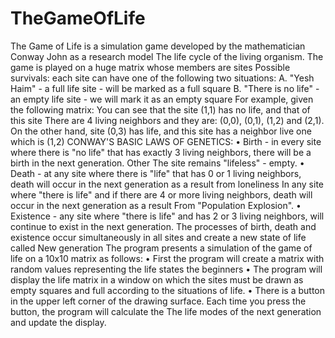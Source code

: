 # TheGameOfLife
The Game of Life is a simulation game developed by the mathematician Conway John as a research model
The life cycle of the living organism. The game is played on a huge matrix whose members are sites
Possible survivals: each site can have one of the following two situations:
A. "Yesh Haim" - a full life site - will be marked as a full square
B. "There is no life" - an empty life site - we will mark it as an empty square
For example, given the following matrix:
You can see that the site (1,1) has no life, and that of this site
There are 4 living neighbors and they are: (0,0), (0,1), (1,2) and (2,1).
On the other hand, site (0,3) has life, and this site has a neighbor
live one which is (1,2)
CONWAY'S BASIC LAWS OF GENETICS:
• Birth - in every site where there is "no life" that has exactly 3 living neighbors, there will be a birth in the next generation. Other
The site remains "lifeless" - empty.
• Death - at any site where there is "life" that has 0 or 1 living neighbors, death will occur in the next generation as a result
from loneliness In any site where "there is life" and if there are 4 or more living neighbors, death will occur in the next generation as a result
From "Population Explosion".
• Existence - any site where "there is life" and has 2 or 3 living neighbors, will continue to exist in the next generation.
The processes of birth, death and existence occur simultaneously in all sites and create a new state of life called
New generation
The program presents a simulation of the game of life on a 10x10 matrix as follows:
• First the program will create a matrix with random values ​​representing the life states
the beginners
• The program will display the life matrix in a window on which the sites must be drawn as empty squares
and full according to the situations of life. 
• There is a button in the upper left corner of the drawing surface. Each time you press the button, the program will calculate the
The life modes of the next generation and update the display.
